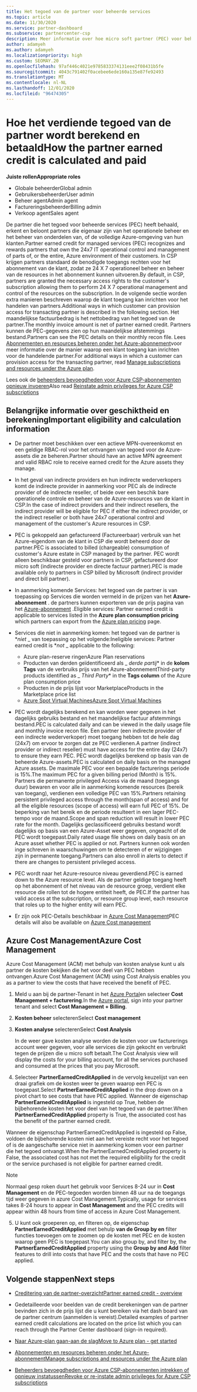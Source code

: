 ```yaml
---
title: Het tegoed van de partner voor beheerde services
ms.topic: article
ms.date: 11/30/2020
ms.service: partner-dashboard
ms.subservice: partnercenter-csp
description: Meer informatie over hoe micro soft partner (PEC) voor beheerde services wordt berekend en betaald, en hoe u ervoor kunt zorgen dat u in aanmerking komt.
author: adamyeh
ms.author: adamyeh
ms.localizationpriority: high
ms.custom: SEOMAY.20
ms.openlocfilehash: 97af446c4021e9785833374131eee2f08431b5fe
ms.sourcegitcommit: 4043c791402f0acebee6ede160a135e87fe92493
ms.translationtype: MT
ms.contentlocale: nl-NL
ms.lasthandoff: 12/01/2020
ms.locfileid: "96474305"
---
```

# <a name="how-the-partner-earned-credit-is-calculated-and-paid"></a><span data-ttu-id="c4b93-103">Hoe het verdiende tegoed van de partner wordt berekend en betaald</span><span class="sxs-lookup"><span data-stu-id="c4b93-103">How the partner earned credit is calculated and paid</span></span>

<span data-ttu-id="c4b93-104">**Juiste rollen**</span><span class="sxs-lookup"><span data-stu-id="c4b93-104">**Appropriate roles**</span></span>

- <span data-ttu-id="c4b93-105">Globale beheerder</span><span class="sxs-lookup"><span data-stu-id="c4b93-105">Global admin</span></span>
- <span data-ttu-id="c4b93-106">Gebruikersbeheerder</span><span class="sxs-lookup"><span data-stu-id="c4b93-106">User admin</span></span>
- <span data-ttu-id="c4b93-107">Beheer agent</span><span class="sxs-lookup"><span data-stu-id="c4b93-107">Admin agent</span></span>
- <span data-ttu-id="c4b93-108">Factureringsbeheerder</span><span class="sxs-lookup"><span data-stu-id="c4b93-108">Billing admin</span></span>
- <span data-ttu-id="c4b93-109">Verkoop agent</span><span class="sxs-lookup"><span data-stu-id="c4b93-109">Sales agent</span></span>

<span data-ttu-id="c4b93-110">De partner die het tegoed voor beheerde services (PEC) heeft behaald, erkent en beloont partners die eigenaar zijn van het operationele beheer en het beheer van onderdelen van, of de volledige Azure-omgeving van hun klanten.</span><span class="sxs-lookup"><span data-stu-id="c4b93-110">Partner earned credit for managed services (PEC) recognizes and rewards partners that own the 24x7 IT operational control and management of parts of, or the entire, Azure environment of their customers.</span></span> <span data-ttu-id="c4b93-111">In CSP krijgen partners standaard de benodigde toegangs rechten voor het abonnement van de klant, zodat ze 24 X 7 operationeel beheer en beheer van de resources in het abonnement kunnen uitvoeren.</span><span class="sxs-lookup"><span data-stu-id="c4b93-111">By default, in CSP, partners are granted the necessary access rights to the customer's subscription allowing them to perform 24 X 7 operational management and control of the resources on the subscription.</span></span> <span data-ttu-id="c4b93-112">In de volgende sectie worden extra manieren beschreven waarop de klant toegang kan inrichten voor het handelen van partners.</span><span class="sxs-lookup"><span data-stu-id="c4b93-112">Additional ways in which customer can provision access for transacting partner is described in the following section.</span></span> <span data-ttu-id="c4b93-113">Het maandelijkse factuurbedrag is het nettobedrag van het tegoed van de partner.</span><span class="sxs-lookup"><span data-stu-id="c4b93-113">The monthly invoice amount is net of partner earned credit.</span></span> <span data-ttu-id="c4b93-114">Partners kunnen de PEC-gegevens zien op hun maandelijkse afstemmings bestand.</span><span class="sxs-lookup"><span data-stu-id="c4b93-114">Partners can see the PEC details on their monthly recon file.</span></span> <span data-ttu-id="c4b93-115">Lees [Abonnementen en resources beheren onder het Azure-abonnement](azure-plan-manage.md)voor meer informatie over de manier waarop een klant toegang kan inrichten voor de handelende partner.</span><span class="sxs-lookup"><span data-stu-id="c4b93-115">For additional ways in which a customer can provision access for the transacting partner, read [Manage subscriptions and resources under the Azure plan](azure-plan-manage.md).</span></span>

<span data-ttu-id="c4b93-116">Lees ook de [beheerders bevoegdheden voor Azure CSP-abonnementen opnieuw invoeren](revoke-reinstate-csp.md)</span><span class="sxs-lookup"><span data-stu-id="c4b93-116">Also read [Reinstate admin privileges for Azure CSP subscriptions](revoke-reinstate-csp.md)</span></span>

## <a name="important-eligibility-and-calculation-information"></a><span data-ttu-id="c4b93-117">Belangrijke informatie over geschiktheid en berekening</span><span class="sxs-lookup"><span data-stu-id="c4b93-117">Important eligibility and calculation information</span></span>

- <span data-ttu-id="c4b93-118">De partner moet beschikken over een actieve MPN-overeenkomst en een geldige RBAC-rol voor het ontvangen van tegoed voor de Azure-assets die ze beheren.</span><span class="sxs-lookup"><span data-stu-id="c4b93-118">Partner should have an active MPN agreement and valid RBAC role to receive earned credit for the Azure assets they manage.</span></span> 

- <span data-ttu-id="c4b93-119">In het geval van indirecte providers en hun indirecte wederverkopers komt de indirecte provider in aanmerking voor PEC als de indirecte provider of de indirecte reseller, of beide over een beschik bare operationele controle en beheer van de Azure-resources van de klant in CSP.</span><span class="sxs-lookup"><span data-stu-id="c4b93-119">In the case of indirect providers and their indirect resellers, the indirect provider will be eligible for PEC if either the indirect provider, or the indirect reseller or both have 24x7 operational control and management of the customer's Azure resources in CSP.</span></span>

- <span data-ttu-id="c4b93-120">PEC is gekoppeld aan gefactureerd (Factureerbaar) verbruik van het Azure-eigendom van de klant in CSP die wordt beheerd door de partner.</span><span class="sxs-lookup"><span data-stu-id="c4b93-120">PEC is associated to billed (chargeable) consumption of customer's Azure estate in CSP managed by the partner.</span></span> <span data-ttu-id="c4b93-121">PEC wordt alleen beschikbaar gesteld voor partners in CSP, gefactureerd door micro soft (indirecte provider en directe factuur partner).</span><span class="sxs-lookup"><span data-stu-id="c4b93-121">PEC is made available only to partners in CSP billed by Microsoft (indirect provider and direct bill partner).</span></span> 

- <span data-ttu-id="c4b93-122">In aanmerking komende Services: het tegoed van de partner is van toepassing op Services die worden vermeld in de prijzen van het **Azure-abonnement** . de partners kunnen exporteren van de prijs pagina van het [Azure-abonnement](https://partner.microsoft.com/commerce/sales) .</span><span class="sxs-lookup"><span data-stu-id="c4b93-122">Eligible services: Partner earned credit is applicable to services listed in the **Azure plan consumption pricing** which partners can export from the [Azure plan pricing](https://partner.microsoft.com/commerce/sales) page.</span></span> 

- <span data-ttu-id="c4b93-123">Services die niet in aanmerking komen: het tegoed van de partner is \**_niet_* _ van toepassing op het volgende:</span><span class="sxs-lookup"><span data-stu-id="c4b93-123">Ineligible services: Partner earned credit is \**_not_* _ applicable to the following:</span></span>
    - <span data-ttu-id="c4b93-124">Azure plan-reserve ringen</span><span class="sxs-lookup"><span data-stu-id="c4b93-124">Azure Plan reservations</span></span>
    - <span data-ttu-id="c4b93-125">Producten van derden geïdentificeerd als _ *derde partij*\* in de **kolom Tags** van de verbruiks prijs van het Azure-abonnement</span><span class="sxs-lookup"><span data-stu-id="c4b93-125">Third-party products identified as _ *Third Party*\* in the **Tags column** of the Azure plan consumption price</span></span>    
    - <span data-ttu-id="c4b93-126">Producten in de prijs lijst voor Marketplace</span><span class="sxs-lookup"><span data-stu-id="c4b93-126">Products in the Marketplace price list</span></span>
   - [<span data-ttu-id="c4b93-127">Azure Spot Virtual Machines</span><span class="sxs-lookup"><span data-stu-id="c4b93-127">Azure Spot Virtual Machines</span></span>](https://partner.microsoft.com/resources/collection/azure-spot-in-csp#/)

- <span data-ttu-id="c4b93-128">PEC wordt dagelijks berekend en kan worden weer gegeven in het dagelijks gebruiks bestand en het maandelijkse factuur afstemmings bestand.</span><span class="sxs-lookup"><span data-stu-id="c4b93-128">PEC is calculated daily and can be viewed in the daily usage file and monthly invoice recon file.</span></span> <span data-ttu-id="c4b93-129">Een partner (een indirecte provider of een indirecte wederverkoper) moet toegang hebben tot de hele dag (24x7) om ervoor te zorgen dat ze PEC verdienen.</span><span class="sxs-lookup"><span data-stu-id="c4b93-129">A partner (indirect provider or indirect reseller) must have access for the entire day (24x7) to ensure they earn PEC.</span></span> <span data-ttu-id="c4b93-130">PEC wordt dagelijks berekend op basis van de beheerde Azure-assets.</span><span class="sxs-lookup"><span data-stu-id="c4b93-130">PEC is calculated on daily basis on the managed Azure assets.</span></span> <span data-ttu-id="c4b93-131">De maximale PEC voor een bepaalde facturerings periode is 15%.</span><span class="sxs-lookup"><span data-stu-id="c4b93-131">The maximum PEC for a given billing period (Month) is 15%.</span></span> <span data-ttu-id="c4b93-132">Partners die permanente privileged Access via de maand (toegangs duur) bewaren en voor alle in aanmerking komende resources (bereik van toegang), verdienen een volledige PEC van 15%.</span><span class="sxs-lookup"><span data-stu-id="c4b93-132">Partners retaining persistent privileged access through the month(span of access) and for all the eligible resources (scope of access) will earn full PEC of 15%.</span></span> <span data-ttu-id="c4b93-133">De beperking van het bereik en de periode resulteert in een lager PEC-tempo voor de maand.</span><span class="sxs-lookup"><span data-stu-id="c4b93-133">Scope and span reduction will result in lower PEC rate for the month.</span></span> <span data-ttu-id="c4b93-134">Dagelijks geclassificeerd gebruiks bestand wordt dagelijks op basis van een Azure-Asset weer gegeven, ongeacht of de PEC wordt toegepast.</span><span class="sxs-lookup"><span data-stu-id="c4b93-134">Daily rated usage file shows on daily basis on an Azure asset whether PEC is applied or not.</span></span> <span data-ttu-id="c4b93-135">Partners kunnen ook worden inge schreven in waarschuwingen om te detecteren of er wijzigingen zijn in permanente toegang.</span><span class="sxs-lookup"><span data-stu-id="c4b93-135">Partners can also enroll in alerts to detect if there are changes to persistent privileged access.</span></span>

- <span data-ttu-id="c4b93-136">PEC wordt naar het Azure-resource niveau geverdiend.</span><span class="sxs-lookup"><span data-stu-id="c4b93-136">PEC is earned down to the Azure resource level.</span></span> <span data-ttu-id="c4b93-137">Als de partner geldige toegang heeft op het abonnement of het niveau van de resource groep, verdient elke resource die rollen tot de hogere entiteit heeft, de PEC.</span><span class="sxs-lookup"><span data-stu-id="c4b93-137">If the partner has valid access at the subscription, or resource group level, each resource that roles up to the higher entity will earn PEC.</span></span>  

- <span data-ttu-id="c4b93-138">Er zijn ook PEC-Details beschikbaar in [Azure Cost Management](/azure/cost-management-billing/costs/get-started-partners)</span><span class="sxs-lookup"><span data-stu-id="c4b93-138">PEC details will also be available on [Azure Cost management](/azure/cost-management-billing/costs/get-started-partners)</span></span>

## <a name="azure-cost-management"></a><span data-ttu-id="c4b93-139">Azure Cost Management</span><span class="sxs-lookup"><span data-stu-id="c4b93-139">Azure Cost Management</span></span>

<span data-ttu-id="c4b93-140">Azure Cost Management (ACM) met behulp van kosten analyse kunt u als partner de kosten bekijken die het voor deel van PEC hebben ontvangen.</span><span class="sxs-lookup"><span data-stu-id="c4b93-140">Azure Cost Management (ACM) using Cost Analysis enables you as a partner to view the costs that have received the benefit of PEC.</span></span>  

1. <span data-ttu-id="c4b93-141">Meld u aan bij de partner-Tenant in het [Azure Portal](https://portal.azure.com)en selecteer **Cost Management + facturering**.</span><span class="sxs-lookup"><span data-stu-id="c4b93-141">In the [Azure portal](https://portal.azure.com), sign into your partner tenant and select **Cost Management + Billing**.</span></span>

2. <span data-ttu-id="c4b93-142">**Kosten beheer** selecteren</span><span class="sxs-lookup"><span data-stu-id="c4b93-142">Select **Cost management**</span></span>

3. <span data-ttu-id="c4b93-143">**Kosten analyse** selecteren</span><span class="sxs-lookup"><span data-stu-id="c4b93-143">Select **Cost Analysis**</span></span>

   <span data-ttu-id="c4b93-144">In de weer gave kosten analyse worden de kosten voor uw facturerings account weer gegeven, voor alle services die zijn gekocht en verbruikt tegen de prijzen die u micro soft betaalt.</span><span class="sxs-lookup"><span data-stu-id="c4b93-144">The Cost Analysis view will display the costs for your billing account, for all the services purchased and consumed at the prices that you pay Microsoft.</span></span>

4. <span data-ttu-id="c4b93-145">Selecteer **PartnerEarnedCreditApplied** in de vervolg keuzelijst van een draai grafiek om de kosten weer te geven waarop een PEC is toegepast.</span><span class="sxs-lookup"><span data-stu-id="c4b93-145">Select **PartnerEarnedCreditApplied** in the drop down on a pivot chart to see costs that have PEC applied.</span></span> <span data-ttu-id="c4b93-146">Wanneer de eigenschap **PartnerEarnedCreditApplied** is ingesteld op True, hebben de bijbehorende kosten het voor deel van het tegoed van de partner.</span><span class="sxs-lookup"><span data-stu-id="c4b93-146">When **PartnerEarnedCreditApplied** property is True, the associated cost has the benefit of the partner earned credit.</span></span> 

<span data-ttu-id="c4b93-147">Wanneer de eigenschap PartnerEarnedCreditApplied is ingesteld op False, voldoen de bijbehorende kosten niet aan het vereiste recht voor het tegoed of is de aangeschafte service niet in aanmerking komen voor een partner die het tegoed ontvangt.</span><span class="sxs-lookup"><span data-stu-id="c4b93-147">When the PartnerEarnedCreditApplied property is False, the associated cost has not met the required eligibility for the credit or the service purchased is not eligible for partner earned credit.</span></span>

>[!NOTE] 
><span data-ttu-id="c4b93-148">Normaal gesp roken duurt het gebruik voor Services 8-24 uur in **Cost Management** en de PEC-tegoeden worden binnen 48 uur na de toegangs tijd weer gegeven in azure Cost Management.</span><span class="sxs-lookup"><span data-stu-id="c4b93-148">Typically, usage for services takes 8-24 hours to appear in **Cost Management** and the PEC credits will appear within 48 hours from time of access in Azure Cost Management.</span></span>

5. <span data-ttu-id="c4b93-149">U kunt ook groeperen op, en filteren op, de eigenschap **PartnerEarnedCreditApplied** met behulp **van de Group by en** filter functies toevoegen om te zoomen op de kosten met PEC en de kosten waarop geen PEC is toegepast.</span><span class="sxs-lookup"><span data-stu-id="c4b93-149">You can also group by, and filter by, the **PartnerEarnedCreditApplied** property using the **Group by and Add** filter features to drill into costs that have PEC and the costs that have no PEC applied.</span></span>

## <a name="next-steps"></a><span data-ttu-id="c4b93-150">Volgende stappen</span><span class="sxs-lookup"><span data-stu-id="c4b93-150">Next steps</span></span>

- [<span data-ttu-id="c4b93-151">Creditering van de partner-overzicht</span><span class="sxs-lookup"><span data-stu-id="c4b93-151">Partner earned credit - overview</span></span>](partner-earned-credit.md)

- <span data-ttu-id="c4b93-152">Gedetailleerde voor beelden van de credit berekeningen van de partner bevinden zich in de prijs lijst die u kunt bereiken via het dash board van de partner centrum (aanmelden is vereist).</span><span class="sxs-lookup"><span data-stu-id="c4b93-152">Detailed examples of partner earned credit calculations are located on the price list which you can reach through the Partner Center dashboard (sign-in required).</span></span>

- [<span data-ttu-id="c4b93-153">Naar Azure-plan gaan-aan de slag</span><span class="sxs-lookup"><span data-stu-id="c4b93-153">Move to Azure plan - get started</span></span>](azure-plan-get-started.md)

- [<span data-ttu-id="c4b93-154">Abonnementen en resources beheren onder het Azure-abonnement</span><span class="sxs-lookup"><span data-stu-id="c4b93-154">Manage subscriptions and resources under the Azure plan</span></span>](azure-plan-manage.md)

- [<span data-ttu-id="c4b93-155">Beheerders bevoegdheden voor Azure CSP-abonnementen intrekken of opnieuw instatussen</span><span class="sxs-lookup"><span data-stu-id="c4b93-155">Revoke or re-instate admin privileges for Azure CSP subscriptions</span></span>](revoke-reinstate-csp.md)
